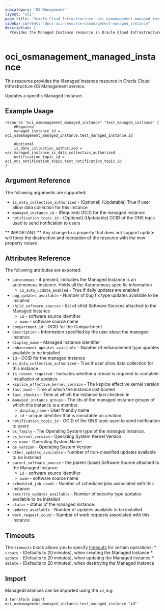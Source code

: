 ```yaml
---
subcategory: "OS Management"
layout: "oci"
page_title: "Oracle Cloud Infrastructure: oci_osmanagement_managed_instance"
sidebar_current: "docs-oci-resource-osmanagement-managed_instance"
description: |-
  Provides the Managed Instance resource in Oracle Cloud Infrastructure OS Management service
---
```


# oci_osmanagement_managed_instance
This resource provides the Managed Instance resource in Oracle Cloud Infrastructure OS Management service.

Updates a specific Managed Instance.


## Example Usage

```hcl
resource "oci_osmanagement_managed_instance" "test_managed_instance" {
	#Required
	managed_instance_id = oci_osmanagement_managed_instance.test_managed_instance.id

	#Optional
	is_data_collection_authorized = var.managed_instance_is_data_collection_authorized
	notification_topic_id = oci_ons_notification_topic.test_notification_topic.id
}
```

## Argument Reference

The following arguments are supported:

* `is_data_collection_authorized` - (Optional) (Updatable) True if user allow data collection for this instance
* `managed_instance_id` - (Required) OCID for the managed instance
* `notification_topic_id` - (Optional) (Updatable) OCID of the ONS topic used to send notification to users


** IMPORTANT **
Any change to a property that does not support update will force the destruction and recreation of the resource with the new property values

## Attributes Reference

The following attributes are exported:

* `autonomous` - if present, indicates the Managed Instance is an autonomous instance. Holds all the Autonomous specific information
	* `is_auto_update_enabled` - True if daily updates are enabled
* `bug_updates_available` - Number of bug fix type updates available to be installed
* `child_software_sources` - list of child Software Sources attached to the Managed Instance
	* `id` - software source identifier
	* `name` - software source name
* `compartment_id` - OCID for the Compartment
* `description` - Information specified by the user about the managed instance
* `display_name` - Managed Instance identifier
* `enhancement_updates_available` - Number of enhancement type updates available to be installed
* `id` - OCID for the managed instance
* `is_data_collection_authorized` - True if user allow data collection for this instance
* `is_reboot_required` - Indicates whether a reboot is required to complete installation of updates.
* `ksplice_effective_kernel_version` - The ksplice effective kernel version
* `last_boot` - Time at which the instance last booted
* `last_checkin` - Time at which the instance last checked in
* `managed_instance_groups` - The ids of the managed instance groups of which this instance is a member. 
	* `display_name` - User friendly name
	* `id` - unique identifier that is immutable on creation
* `notification_topic_id` - OCID of the ONS topic used to send notification to users
* `os_family` - The Operating System type of the managed instance.
* `os_kernel_version` - Operating System Kernel Version
* `os_name` - Operating System Name
* `os_version` - Operating System Version
* `other_updates_available` - Number of non-classified updates available to be installed
* `parent_software_source` - the parent (base) Software Source attached to the Managed Instance
	* `id` - software source identifier
	* `name` - software source name
* `scheduled_job_count` - Number of scheduled jobs associated with this instance
* `security_updates_available` - Number of security type updates available to be installed
* `status` - status of the managed instance.
* `updates_available` - Number of updates available to be installed
* `work_request_count` - Number of work requests associated with this instance

## Timeouts

The `timeouts` block allows you to specify [timeouts](https://registry.terraform.io/providers/oracle/oci/latest/docs/guides/changing_timeouts) for certain operations:
	* `create` - (Defaults to 20 minutes), when creating the Managed Instance
	* `update` - (Defaults to 20 minutes), when updating the Managed Instance
	* `delete` - (Defaults to 20 minutes), when destroying the Managed Instance


## Import

ManagedInstances can be imported using the `id`, e.g.

```
$ terraform import oci_osmanagement_managed_instance.test_managed_instance "id"
```

